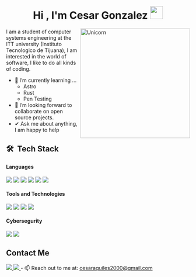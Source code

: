 <h1 align="center"><b>Hi , I'm Cesar Gonzalez </b><img src="https://media.giphy.com/media/hvRJCLFzcasrR4ia7z/giphy.gif" width="35"></h1>
<!--  -->
<img align="right" width=300px alt="Unicorn" src="https://i.pinimg.com/originals/3d/74/68/3d7468d1bb523674726ba6934a396566.gif" />

I am a student of computer systems engineering at the ITT university (Instituto Tecnologico de Tijuana), I am interested in the world of software, I like to do all kinds of coding.
- 🌱 I’m currently learning ...
  - Astro
  - Rust
  - Pen Testing
- 👯 I’m looking forward to collaborate on open source projects.
- ✔ Ask me about anything, I am happy to help<br>

## 🛠 &nbsp;Tech Stack

<h4> Languages </h4>
<span> 
  <img src="https://img.shields.io/badge/HTML5-E34F26?style=for-the-badge&logo=html5&logoColor=white">
  <img src="https://img.shields.io/badge/CSS3-1572B6?style=for-the-badge&logo=css3&logoColor=white">
  <img src="https://img.shields.io/badge/JavaScript-F7DF1E?style=for-the-badge&logo=javascript&logoColor=black">
  <img src="https://img.shields.io/badge/rust-%23000000.svg?style=for-the-badge&logo=rust&logoColor=white">
  <img src="https://img.shields.io/badge/python-3670A0?style=for-the-badge&logo=python&logoColor=ffdd54">
  <img src= "https://img.shields.io/badge/c%23-%23239120.svg?style=for-the-badge&logo=csharp&logoColor=white">
 


</span>


<h4>Tools and Technologies </h4>
<span>
  <img src="https://img.shields.io/badge/Git-F05032?style=for-the-badge&logo=git&logoColor=white">
  <img src="https://img.shields.io/badge/Microsoft%20SQL%20Server-CC2927?style=for-the-badge&logo=microsoft%20sql%20server&logoColor=white">
  <img src="https://img.shields.io/badge/github%20pages-121013?style=for-the-badge&logo=github&logoColor=white">
  <img src="https://img.shields.io/badge/github-%23121011.svg?style=for-the-badge&logo=github&logoColor=white">

</span>

<h4>Cybersegurity</h4>
<span>
  <img src="https://img.shields.io/badge/TryHackMe-212C42?style=for-the-badge&logo=TryHackMe&logoColor=white">
  <img src="https://img.shields.io/badge/Hack%20The%20Box-9FEF00?logo=hackthebox&logoColor=000&style=for-the-badge">
</span>

## Contact Me

<a href= "https://www.linkedin.com/in/cesar-gonzalez-salazar-153468263/">
    <img src="https://img.shields.io/badge/LinkedIn-0077B5?style=for-the-badge&logo=linkedin&logoColor=white">
</a>
<a href="cesaraquiles2000@gmail.com" >
  <img src="https://img.shields.io/badge/Gmail-EA4335?logo=gmail&logoColor=fff&style=for-the-badge">
</a>
- 📫 Reach out to me at: <a href="cesaraquiles2000@gmail.com">cesaraquiles2000@gmail.com</a>


